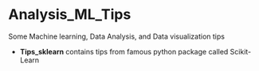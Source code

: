 # Analysis_ML_Tips

Some Machine learning, Data Analysis, and Data visualization tips

- **Tips_sklearn** contains tips from famous python package called Scikit-Learn 
